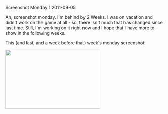 Screenshot Monday 1
2011-09-05

Ah, screenshot monday. I'm behind by 2 Weeks. I was on vacation and didn't work on the game at all - so, there isn't much that has changed since last time. Still, I'm working on it right now and I hope that I have more to show in the following weeks.

This (and last, and a week before that) week's monday screenshot:

<a href="http://r-wos.org/media/game_screenshot2.png"><img class="size-medium wp-image-556" title="game_screenshot2" src="http://r-wos.org/media/game_screenshot2-300x187.png" alt="" width="300" height="187" /></a>